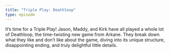 ```yaml
---
title: "Triple Play: Deathloop"
type: episode
---
```

It’s time for a Triple Play! Jason, Maddy, and Kirk have all played a whole lot of Deathloop, the time-twisting new game from Arkane. They break down what they like and don’t like about the game, diving into its unique structure, disappointing ending, and truly delightful little details.